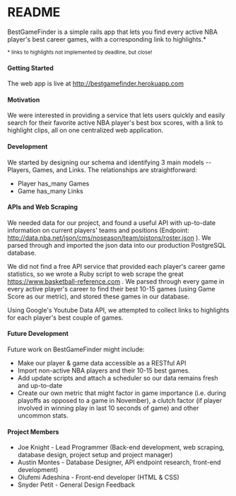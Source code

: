# README

BestGameFinder is a simple rails app that lets you find every active NBA player's best career games, with a corresponding link to highlights.*

<sub>* links to highlights not implemented by deadline, but close!</sub>
#### Getting Started
The web app is live at http://bestgamefinder.herokuapp.com

#### Motivation

We were interested in providing a service that lets users quickly and easily search for their favorite active NBA player's best box scores, with a link to highlight clips, all on one centralized web application.

#### Development

We started by designing our schema and identifying 3 main models -- Players, Games, and Links. The relationships are straightforward:
- Player has_many Games
- Game has_many Links
#### APIs and Web Scraping
We needed data for our project, and found a useful API with up-to-date information on current players' teams and positions (Endpoint:  http://data.nba.net/json/cms/noseason/team/pistons/roster.json ). We parsed through and imported the json data into our production PostgreSQL database.

We did not find a free API service that provided each player's career game statistics, so we wrote a Ruby script to web scrape the great https://www.basketball-reference.com . We parsed through every game in every active player's career to find their best 10-15 games (using Game Score as our metric), and stored these games in our database.

Using Google's Youtube Data API, we attempted to collect links to highlights for each player's best couple of games.

#### Future Development

Future work on BestGameFinder might include:

- Make our player & game data accessible as a RESTful API
- Import non-active NBA players and their 10-15 best games.
- Add update scripts and attach a scheduler so our data remains fresh and up-to-date
- Create our own metric that might factor in game importance (i.e. during playoffs as opposed to a game in November), a clutch factor (if player involved in winning play in last 10 seconds of game) and other uncommon stats.

#### Project Members

- Joe Knight - Lead Programmer (Back-end development, web scraping, database design, project setup and project manager)
- Austin Montes - Database Designer, API endpoint research, front-end development)
- Olufemi Adeshina - Front-end developer (HTML & CSS)
- Snyder Petit - General Design Feedback
